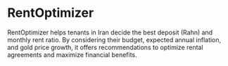 # RentOptimizer
RentOptimizer helps tenants in Iran decide the best deposit (Rahn) and monthly rent ratio. By considering their budget, expected annual inflation, and gold price growth, it offers recommendations to optimize rental agreements and maximize financial benefits.

